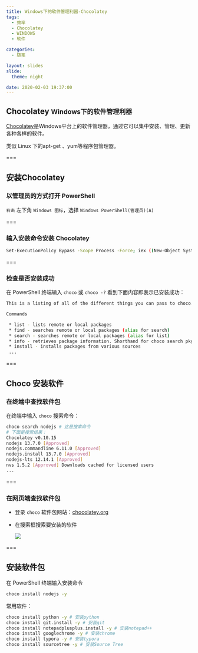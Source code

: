 ```yaml
---
title: Windows下的软件管理利器-Chocolatey
tags: 
  - 效率
  - Chocolatey
  - WINDOWS
  - 软件

categories:
  - 随笔

layout: slides
slide:
  theme: night

date: 2020-02-03 19:37:00 
---
```


## Chocolatey <small>Windows下的软件管理利器</small>
<!-- .slide: data-background="#49B1F5" -->

[Chocolatey](https://chocolatey.org/)是Windows平台上的软件管理器，通过它可以集中安装、管理、更新各种各样的软件。

类似 Linux 下的apt-get 、yum等程序包管理器。 

===

## 安装Chocolatey
<!-- .slide: data-transition="concave" data-background="#C7916B" -->

### 以管理员的方式打开 PowerShell

 `右击` 左下角 `Windows 图标`，选择 `Windows PowerShell(管理员)(A)` 

===

### 输入安装命令安装 Chocolatey
<!-- .slide: data-transition="fade" data-background="#00C4B6" -->

```bash
Set-ExecutionPolicy Bypass -Scope Process -Force; iex ((New-Object System.Net.WebClient).DownloadString('https://chocolatey.org/install.ps1'))
```

===

### 检查是否安装成功

在 PowerShell 终端输入 `choco` 或 `choco -?` 看到下面内容即表示已安装成功： 
<!-- .slide: data-transition="convex" data-background="#1B9EF3" -->

```bash
This is a listing of all of the different things you can pass to choco.

Commands

 * list - lists remote or local packages
 * find - searches remote or local packages (alias for search)
 * search - searches remote or local packages (alias for list)
 * info - retrieves package information. Shorthand for choco search pkgname --exact --verbose
 * install - installs packages from various sources
 ...
```

===

## Choco 安装软件
<!-- .slide: data-transition="zoom" data-background="#F47466" -->

### 在终端中查找软件包

在终端中输入 `choco` 搜索命令：

```bash
choco search nodejs # 这是搜索命令
# 下面是搜索结果：
Chocolatey v0.10.15
nodejs 13.7.0 [Approved]
nodejs.commandline 6.11.0 [Approved]
nodejs.install 13.7.0 [Approved]
nodejs-lts 12.14.1 [Approved]
nvs 1.5.2 [Approved] Downloads cached for licensed users
...
```

===

###  在网页端查找软件包
<!-- .slide: data-transition="convex" data-background="#69C282" -->

-  登录 `choco` 软件包网站：[chocolatey.org](https://chocolatey.org/packages) 

- 在搜索框搜索要安装的软件

	![](https://cdn.ibestread.com/img/choco-6.png)

===

## 安装软件包
<!-- .slide: data-background="#49B1F5" -->

在 PowerShell 终端输入安装命令

```bash
choco install nodejs -y
```

常用软件：

```bash
choco install python -y # 安装python
choco install git.install -y # 安装git
choco install notepadplusplus.install -y # 安装notepad++
choco install googlechrome -y # 安装chrome
choco install typora -y # 安装typora
choco install sourcetree -y # 安装Source Tree
```


